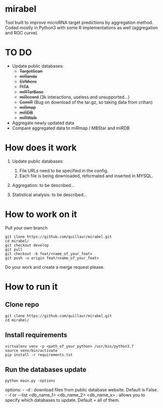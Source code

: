 # mirabel
Tool built to improve microRNA target predictions by aggregation method.
Coded mostly in Python3 with some R implementations as well (aggregation and ROC curve).

# TO DO
- Update public databases:
    - ~~TargetScan~~
    - ~~miRanda~~
    - ~~SVMicro~~
    - ~~PITA~~
    - ~~miRTarBase~~
    - ~~miRecord~~ (3k interactions, useless and unsupported...)
    - ~~ComiR~~ (Bug on download of the tar.gz, so taking data from crihan)
    - ~~miRmap~~
    - ~~miRDB~~
    - ~~miRWalk~~
- Aggregate newly updated data
- Compare aggregated data to miRmap / MBStar and miRDB

# How does it work
1. Update public databases:
    1. File URLs need to be specified in the config.
    2. Each file is being downloaded, reformated and inserted in MYSQL.

2. Aggregation: to be described...

3. Statistical analysis: to be described...

# How to work on it
Pull your own branch
```shell
git clone https://github.com/quillaur/mirabel.git
cd mirabel/
git checkout develop
git pull
git checkout -b feat/<name_of_your_feat>
git push -u origin feat/<name_of_your_feat>
```
Do your work and create a merge request please.

# How to run it

## Clone repo
```shell
git clone https://github.com/quillaur/mirabel.git
cd mirabel/
```

## Install requirements
```shell
virtualenv venv -p <path_of_your_python> /usr/bin/python3.7
source venv/bin/activate
pip install -r requirements.txt
```

## Run the databases update
```shell
python main.py -options
```
options:
    - -d : download files from public database website. Default is False.
    - -l or --list <db_name_1> <db_name_2> <db_name_x> : allows you to specify which databases to update. Default = all of them.
